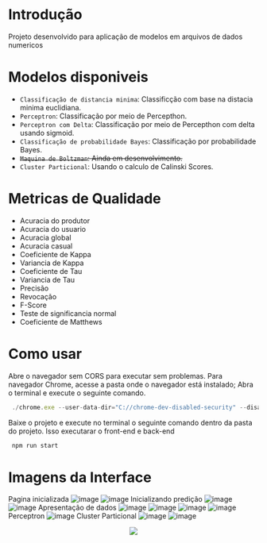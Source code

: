 # Introdução
Projeto desenvolvido para aplicação de modelos em arquivos de dados numericos

# Modelos disponiveis

- `Classificação de distancia minima`: Classificção com base na distacia minima euclidiana.
- `Perceptron`: Classificação por meio de Percepthon.
- `Perceptron com Delta`: Classificação por meio de Percepthon com delta usando sigmoid.
- `Classificação de probabilidade Bayes`: Classificação por probabilidade Bayes.
- ~~`Maquina de Boltzman`: Ainda em desenvolvimento.~~
- `Cluster Particional`: Usando o calculo de Calinski Scores.
  
# Metricas de Qualidade

- Acuracia do produtor
- Acuracia do usuario
- Acuracia global
- Acuracia casual
- Coeficiente de Kappa
- Variancia de Kappa
- Coeficiente de Tau
- Variancia de Tau
- Precisão
- Revocação
- F-Score
- Teste de significancia normal
- Coeficiente de Matthews

# Como usar
Abre o navegador sem CORS para executar sem problemas.
Para navegador Chrome, acesse a pasta onde o navegador está instalado; Abra o terminal e execute o seguinte comando.
```typescript
 ./chrome.exe --user-data-dir="C://chrome-dev-disabled-security" --disable-web-security --disable-site-isolation-trials

```
Baixe o projeto e execute no terminal o seguinte comando dentro da pasta do projeto. Isso executarar o front-end e back-end
```typescript
 npm run start
```
# Imagens da Interface
Pagina inicializada
![image](https://github.com/user-attachments/assets/dcccc409-2746-4413-a7f3-c0cadbe2185a)
![image](https://github.com/user-attachments/assets/4f468ebd-aec9-47d3-9544-f56d6a61116f)
Inicializando predição
![image](https://github.com/user-attachments/assets/983745e6-4b54-49c6-84ef-b31a0e906f4c)
![image](https://github.com/user-attachments/assets/d3aa4d57-3d0f-4d33-88ee-6873b622b033)
Apresentação de dados
![image](https://github.com/user-attachments/assets/5e011053-2586-4ebc-95e9-35323ea7506c)
![image](https://github.com/user-attachments/assets/9871b320-4974-4c57-a3ee-ddb6e1c86cb5)
![image](https://github.com/user-attachments/assets/46adeee5-1a86-4180-b29f-bcab274b9cd3)
![image](https://github.com/user-attachments/assets/a089f691-9ed2-4f59-a033-4bb015362b7f)
Perceptron
![image](https://github.com/user-attachments/assets/46637f4d-d556-4765-bc9d-1e5fa33303b8)
Cluster Particional
![image](https://github.com/user-attachments/assets/b0b923f3-edb5-4d11-bf14-6f12d45576a2)
![image](https://github.com/user-attachments/assets/68affb07-cb4e-47ad-9286-5da22518b82c)




<p align="center">
<img loading="lazy" src="http://img.shields.io/static/v1?label=STATUS&message=EM%20DESENVOLVIMENTO&color=GREEN&style=for-the-badge"/>
</p>
